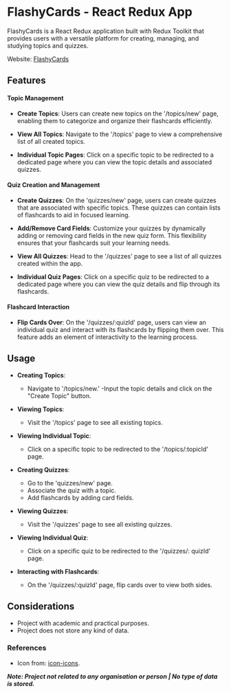 # FlashyCards - React Redux App
FlashyCards is a React Redux application built with Redux Toolkit that provides users with a versatile platform for creating, managing, and studying topics and quizzes.

Website: [FlashyCards](https://flashyCards.netlify.app/) 

## Features
#### Topic Management
- **Create Topics**: Users can create new topics on the '/topics/new' page, enabling them to categorize and organize their flashcards efficiently.

- **View All Topics**: Navigate to the '/topics' page to view a comprehensive list of all created topics.

- **Individual Topic Pages**: Click on a specific topic to be redirected to a dedicated page where you can view the topic details and associated quizzes.

#### Quiz Creation and Management
- **Create Quizzes**: On the 'quizzes/new' page, users can create quizzes that are associated with specific topics. These quizzes can contain lists of flashcards to aid in focused learning.

- **Add/Remove Card Fields**: Customize your quizzes by dynamically adding or removing card fields in the new quiz form. This flexibility ensures that your flashcards suit your learning needs.

- **View All Quizzes**: Head to the '/quizzes' page to see a list of all quizzes created within the app.

- **Individual Quiz Pages**: Click on a specific quiz to be redirected to a dedicated page where you can view the quiz details and flip through its flashcards.

#### Flashcard Interaction
- **Flip Cards Over**: On the '/quizzes/:quizId' page, users can view an individual quiz and interact with its flashcards by flipping them over. This feature adds an element of interactivity to the learning process.

## Usage
- **Creating Topics**:
    - Navigate to '/topics/new.'
    -Input the topic details and click on the "Create Topic" button.
- **Viewing Topics**:
    - Visit the '/topics' page to see all existing topics.

- **Viewing Individual Topic**:
    - Click on a specific topic to be redirected to the '/topics/:topicId' page.

- **Creating Quizzes**:
    - Go to the 'quizzes/new' page.
    - Associate the quiz with a topic.
    - Add flashcards by adding card fields.

- **Viewing Quizzes**:
    - Visit the '/quizzes' page to see all existing quizzes.

- **Viewing Individual Quiz**:
    - Click on a specific quiz to be redirected to the '/quizzes/: quizId' page.

- **Interacting with Flashcards**:
    - On the '/quizzes/:quizId' page, flip cards over to view both sides.

## Considerations
- Project with academic and practical purposes.
- Project does not store any kind of data.

### References 
- Icon from: [icon-icons](https://icon-icons.com/). 

***Note: Project not related to any organisation or person | No type of data is stored.***